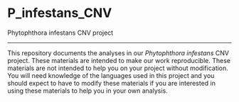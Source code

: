 # P_infestans_CNV
Phytophthora infestans CNV project

-----

This repository documents the analyses in our *Phytophthora infestans* CNV project. These materials are intended to make our work reproducible. These materials are not intended to help you on your project without modification. You will need knowledge of the languages used in this project and you should expect to have to modify these materials if you are interested in using these materials to help you in your own analysis.


